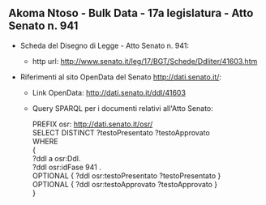## Akoma Ntoso - Bulk Data - 17a legislatura - Atto Senato n. 941 ##

* Scheda del Disegno di Legge - Atto Senato n. 941:
	* http url: http://www.senato.it/leg/17/BGT/Schede/Ddliter/41603.htm

* Riferimenti al sito OpenData del Senato http://dati.senato.it/:
	* Link OpenData: http://dati.senato.it/ddl/41603
	* Query SPARQL per i documenti relativi all'Atto Senato:

        PREFIX osr: <http://dati.senato.it/osr/>  
		SELECT DISTINCT ?testoPresentato ?testoApprovato  
		WHERE  
		{  
		    ?ddl a osr:Ddl.  
		    ?ddl osr:idFase 941 .  
		    OPTIONAL { ?ddl osr:testoPresentato ?testoPresentato }  
		    OPTIONAL { ?ddl osr:testoApprovato ?testoApprovato }  
		}
		